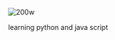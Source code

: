 
![200w](https://user-images.githubusercontent.com/115524315/195709041-f09010a0-da7f-4207-9363-7b478a44e17f.gif)

learning python and java script

